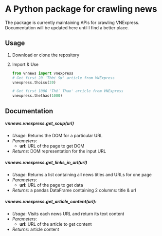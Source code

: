 # A Python package for crawling news
The package is currently maintaining APIs for crawling VNExpress. Documentation will be updated here until I find a better place.

## Usage

1. Download or clone the repository

2. Import & Use

    ```python
    from vnnews import vnexpress
    # Get first 20 'Thời Sự' article from VNExpress
    vnexpress.thoisu(20) 
    
    # Get first 1000 'Thể Thao' article from VNExpress
    vnexpress.thethao(1000) 
    ```
    
## Documentation

##### vnnews.vnexpress.get_soup(url)

- *Usage*: Returns the DOM for a particular URL
- *Parameters*: 
    - **url**: URL of the page to get DOM
- *Returns*: DOM representation for the input URL

##### vnnews.vnexpress.get_links_in_url(url)

- *Usage*: Returns a list containing all news titles and URLs for one page
- *Parameters*: 
    - **url**: URL of the page to get data
- *Returns*: a pandas DataFrame containing 2 columns: title & url

##### vnnews.vnexpress.get_article_content(url):

- *Usage*: Visits each news URL and return its text content
- *Parameters*: 
    - **url**: URL of the article to get content
- *Returns*: article content